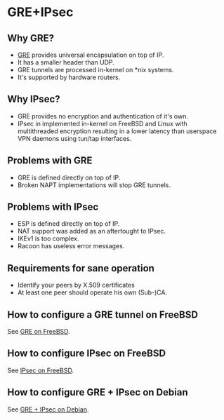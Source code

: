 # GRE+IPsec

## Why GRE?
* [GRE](https://en.wikipedia.org/wiki/Generic_routing_encapsulation) provides universal encapsulation on top of IP.
* It has a smaller header than UDP.
* GRE tunnels are processed in-kernel on *nix systems.
* It's supported by hardware routers.

## Why IPsec?
* GRE provides no encryption and authentication of it's own.
* IPsec in implemented in-kernel on FreeBSD and Linux with multithreaded encryption resulting in a lower latency than userspace VPN daemons using tun/tap interfaces.

## Problems with GRE
* GRE is defined directly on top of IP.
* Broken NAPT implementations will stop GRE tunnels.

## Problems with IPsec
* ESP is defined directly on top of IP.
* NAT support was added as an aftertought to IPsec.
* IKEv1 is too complex.
* Racoon has useless error messages.

## Requirements for sane operation
* Identify your peers by X.509 certificates
* At least one peer should operate his own (Sub-)CA.

## How to configure a GRE tunnel on FreeBSD
See [GRE on FreeBSD](/howto/GRE-on-FreeBSD).

## How to configure IPsec on FreeBSD
See [IPsec on FreeBSD](/howto/IPsec-on-FreeBSD).

## How to configure GRE + IPsec on Debian
See [GRE + IPsec on Debian](/howto/IPsecWithPublicKeys/GRE-plus-IPsec-Debian).
